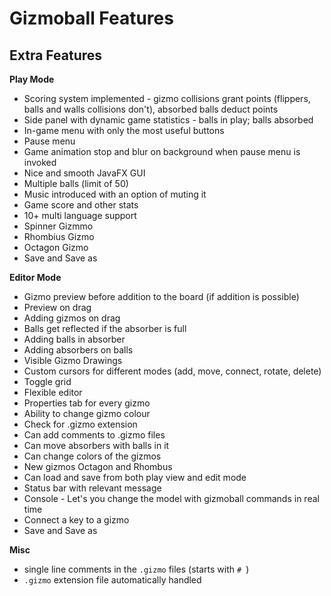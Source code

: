 # Gizmoball Features

## Extra Features

**Play Mode**

* Scoring system implemented - gizmo collisions grant points
 (flippers, balls and walls collisions don't), absorbed balls deduct points
* Side panel with dynamic game statistics - balls in play; balls absorbed
* In-game menu with only the most useful buttons
* Pause menu
* Game animation stop and blur on background when pause menu is invoked 
* Nice and smooth JavaFX GUI
* Multiple balls (limit of 50)
* Music introduced with an option of muting it 
* Game score and other stats
* 10+ multi language support
* Spinner Gizmmo
* Rhombius Gizmo
* Octagon Gizmo 
* Save and Save as

**Editor Mode**

* Gizmo preview before addition to the board (if addition is possible) 
* Preview on drag
* Adding gizmos on drag
* Balls get reflected if the absorber is full
* Adding balls in absorber
* Adding absorbers on balls
* Visible Gizmo Drawings
* Custom cursors for different modes (add, move, connect, rotate, delete)
* Toggle grid
* Flexible editor
* Properties tab for every gizmo
* Ability to change gizmo colour
* Check for .gizmo extension
* Can add comments to .gizmo files
* Can move absorbers with balls in it
* Can change colors of the gizmos
* New gizmos Octagon and Rhombus
* Can load and save from both play view and edit mode
* Status bar with relevant message
* Console - Let's you change the model with gizmoball commands in real time 
* Connect a key to a gizmo
* Save and Save as

**Misc**

* single line comments in the `.gizmo` files (starts with `# `)
* `.gizmo` extension file automatically handled